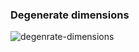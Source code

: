 ### Degenerate dimensions
![degenrate-dimensions](https://user-images.githubusercontent.com/45288730/65815459-d1d84600-e200-11e9-9741-6449270af928.jpeg)